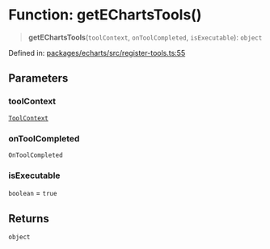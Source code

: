 # Function: getEChartsTools()

> **getEChartsTools**(`toolContext`, `onToolCompleted`, `isExecutable`): `object`

Defined in: [packages/echarts/src/register-tools.ts:55](https://github.com/GeoDaCenter/openassistant/blob/2c7e2a603db0fcbd6603996e5ea15006191c5f7f/packages/echarts/src/register-tools.ts#L55)

## Parameters

### toolContext

[`ToolContext`](../type-aliases/ToolContext.md)

### onToolCompleted

`OnToolCompleted`

### isExecutable

`boolean` = `true`

## Returns

`object`
